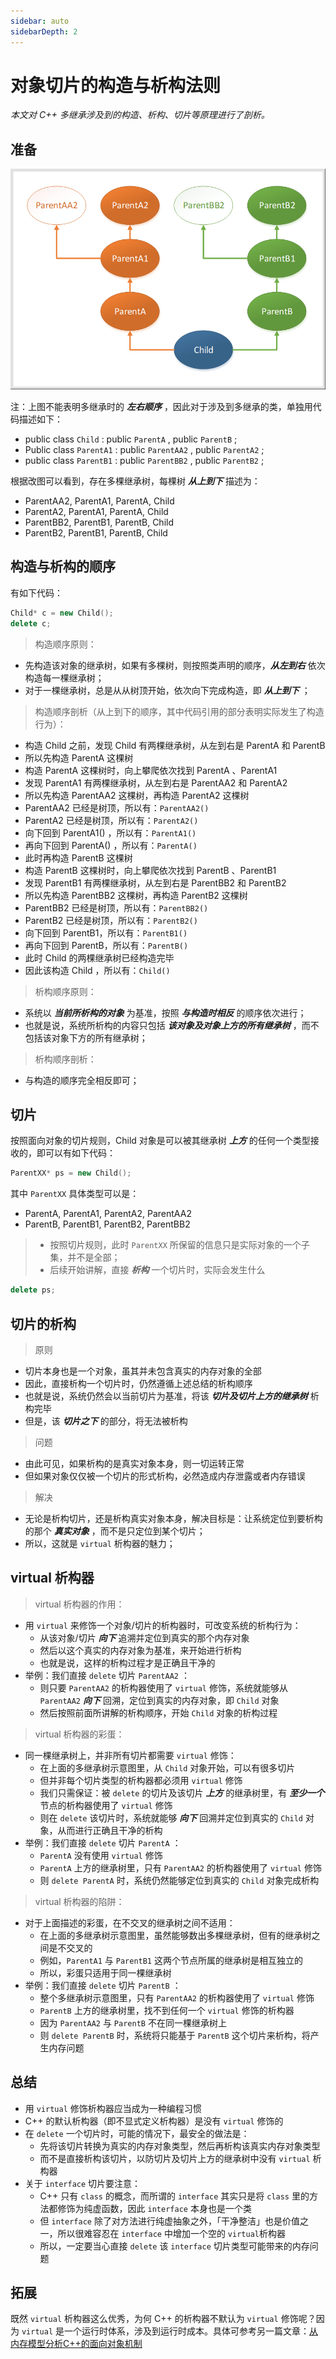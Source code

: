 ```yaml
---
sidebar: auto
sidebarDepth: 2
---
```


# 对象切片的构造与析构法则

*本文对 C++ 多继承涉及到的构造、析构、切片等原理进行了剖析。*



## 准备

![pic](./PIC/OBJECT-SLICE-CONSTRUCTION-DESTRUCTION-PRINCIPLE/01.png)

注：上图不能表明多继承时的 ***左右顺序*** ，因此对于涉及到多继承的类，单独用代码描述如下：

- public class `Child` : public `ParentA` , public `ParentB` ;
- Public class `ParentA1` : public `ParentAA2` , public `ParentA2` ;
- public class `ParentB1` : public `ParentBB2` , public `ParentB2` ;

 根据改图可以看到，存在多棵继承树，每棵树 ***从上到下*** 描述为：

- ParentAA2, ParentA1, ParentA, Child
- ParentA2, ParentA1, ParentA, Child
- ParentBB2, ParentB1, ParentB, Child
- ParentB2, ParentB1, ParentB, Child



## 构造与析构的顺序

有如下代码：

```cpp
Child* c = new Child();
delete c;
```

> 构造顺序原则：

- 先构造该对象的继承树，如果有多棵树，则按照类声明的顺序，***从左到右*** 依次构造每一棵继承树；
- 对于一棵继承树，总是从从树顶开始，依次向下完成构造，即 ***从上到下*** ；

> 构造顺序剖析（从上到下的顺序，其中代码引用的部分表明实际发生了构造行为）：

- 构造 Child 之前，发现 Child 有两棵继承树，从左到右是 ParentA 和 ParentB 
- 所以先构造 ParentA 这棵树
- 构造 ParentA 这棵树时，向上攀爬依次找到 ParentA 、ParentA1
- 发现 ParentA1 有两棵继承树，从左到右是 ParentAA2 和 ParentA2
- 所以先构造 ParentAA2 这棵树，再构造 ParentA2 这棵树
- ParentAA2 已经是树顶，所以有：`ParentAA2()`
- ParentA2 已经是树顶，所以有：`ParentA2()`
- 向下回到 ParentA1() ，所以有：`ParentA1()`
- 再向下回到 ParentA() ，所以有：`ParentA()`
- 此时再构造 ParentB 这棵树
- 构造 ParentB 这棵树时，向上攀爬依次找到 ParentB 、ParentB1
- 发现 ParentB1 有两棵继承树，从左到右是 ParentBB2 和 ParentB2
- 所以先构造 ParentBB2 这棵树，再构造 ParentB2 这棵树
- ParentBB2 已经是树顶，所以有：`ParentBB2()`
- ParentB2 已经是树顶，所以有：`ParentB2()`
- 向下回到 ParentB1，所以有：`ParentB1()`
- 再向下回到 ParentB，所以有：`ParentB()`
- 此时 Child 的两棵继承树已经构造完毕
- 因此该构造 Child ，所以有：`Child()`

> 析构顺序原则：

- 系统以 ***当前所析构的对象*** 为基准，按照 ***与构造时相反*** 的顺序依次进行；
- 也就是说，系统所析构的内容只包括 ***该对象及对象上方的所有继承树*** ，而不包括该对象下方的所有继承树；

> 析构顺序剖析：

- 与构造的顺序完全相反即可；



## 切片

按照面向对象的切片规则，Child 对象是可以被其继承树 ***上方*** 的任何一个类型接收的，即可以有如下代码：

```cpp
ParentXX* ps = new Child();
```

其中 `ParentXX` 具体类型可以是：

- ParentA, ParentA1, ParentA2, ParentAA2
- ParentB, ParentB1, ParentB2, ParentBB2

> - 按照切片规则，此时 `ParentXX` 所保留的信息只是实际对象的一个子集，并不是全部；
> - 后续开始讲解，直接 ***析构*** 一个切片时，实际会发生什么

```cpp
delete ps;
```



## 切片的析构

> 原则

- 切片本身也是一个对象，虽其并未包含真实的内存对象的全部
- 因此，直接析构一个切片时，仍然遵循上述总结的析构顺序
- 也就是说，系统仍然会以当前切片为基准，将该 ***切片及切片上方的继承树*** 析构完毕
- 但是，该 ***切片之下*** 的部分，将无法被析构

> 问题

- 由此可见，如果析构的是真实对象本身，则一切运转正常
- 但如果对象仅仅被一个切片的形式析构，必然造成内存泄露或者内存错误

> 解决

- 无论是析构切片，还是析构真实对象本身，解决目标是：让系统定位到要析构的那个 ***真实对象*** ，而不是只定位到某个切片；
- 所以，这就是 `virtual` 析构器的魅力；



## virtual 析构器

> virtual 析构器的作用：

- 用 `virtual` 来修饰一个对象/切片的析构器时，可改变系统的析构行为：
    - 从该对象/切片 ***向下*** 追溯并定位到真实的那个内存对象
    - 然后以这个真实的内存对象为基准，来开始进行析构
    - 也就是说，这样的析构过程才是正确且干净的
- 举例：我们直接 `delete` 切片 `ParentAA2` ：
    - 则只要 `ParentAA2` 的析构器使用了 `virtual` 修饰，系统就能够从 `ParentAA2` ***向下*** 回溯，定位到真实的内存对象，即 `Child` 对象
    - 然后按照前面所讲解的析构顺序，开始 `Child` 对象的析构过程

> virtual 析构器的彩蛋：

- 同一棵继承树上，并非所有切片都需要 `virtual` 修饰：
    - 在上面的多继承树示意图里，从 `Child` 对象开始，可以有很多切片
    - 但并非每个切片类型的析构器都必须用 `virtual` 修饰
    - 我们只需保证：被 `delete` 的切片及该切片 ***上方*** 的继承树里，有 ***至少一个*** 节点的析构器使用了 `virtual` 修饰
    - 则在 `delete` 该切片时，系统就能够 ***向下*** 回溯并定位到真实的 `Child` 对象，从而进行正确且干净的析构
- 举例：我们直接 `delete` 切片 `ParentA` ：
    - `ParentA` 没有使用 `virtual` 修饰
    - `ParentA` 上方的继承树里，只有 `ParentAA2` 的析构器使用了 `virtual` 修饰
    - 则 `delete ParentA` 时，系统仍然能够定位到真实的 `Child` 对象完成析构

> virtual 析构器的陷阱：

- 对于上面描述的彩蛋，在不交叉的继承树之间不适用：
    - 在上面的多继承树示意图里，虽然能够数出多棵继承树，但有的继承树之间是不交叉的
    - 例如，`ParentA1` 与 `ParentB1` 这两个节点所属的继承树是相互独立的
    - 所以，彩蛋只适用于同一棵继承树
- 举例：我们直接 `delete` 切片 `ParentB` ：
    - 整个多继承树示意图里，只有 `ParentAA2` 的析构器使用了 `virtual` 修饰
    - `ParentB` 上方的继承树里，找不到任何一个 `virtual` 修饰的析构器
    - 因为 `ParentAA2` 与 `ParentB` 不在同一棵继承树上
    - 则 `delete ParentB` 时，系统将只能基于 `ParentB` 这个切片来析构，将产生内存问题



## 总结

- 用 `virtual` 修饰析构器应当成为一种编程习惯
- C++ 的默认析构器（即不显式定义析构器）是没有 `virtual` 修饰的
- 在 `delete` 一个切片时，可能的情况下，最安全的做法是：
    - 先将该切片转换为真实的内存对象类型，然后再析构该真实内存对象类型
    - 而不是直接析构该切片，以防切片及切片上方的继承树中没有 `virtual` 析构器
- 关于 `interface` 切片要注意：
    - C++ 只有 `class` 的概念，而所谓的 `interface` 其实只是将 `class` 里的方法都修饰为纯虚函数，因此 `interface` 本身也是一个类
    - 但 `interface` 除了对方法进行纯虚抽象之外，「干净整洁」也是价值之一，所以很难容忍在 `interface` 中增加一个空的 `virtual`析构器
    - 所以，一定要当心直接 `delete` 该 `interface` 切片类型可能带来的内存问题



## 拓展

既然 `virtual` 析构器这么优秀，为何 C++ 的析构器不默认为 `virtual` 修饰呢？因为 `virtual` 是一个运行时体系，涉及到运行时成本。具体可参考另一篇文章：[从内存模型分析C++的面向对象机制](/C++/学习心得/从内存模型分析C++的面向对象机制)

